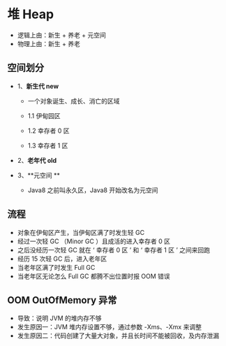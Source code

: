 # 堆 Heap

- 逻辑上由：新生 + 养老 + 元空间
- 物理上由：新生 + 养老




## 空间划分
- 1、**新生代 new**

  - 一个对象诞生、成长、消亡的区域

  - 1.1 伊甸园区

  - 1.2 幸存者 0 区

  - 1.3 幸存者 1 区

- 2、**老年代 old**

- 3、**元空间 **

	- Java8 之前叫永久区，Java8 开始改名为元空间 



## 流程

- 对象在伊甸区产生，当伊甸区满了时发生轻 GC
- 经过一次轻 GC （Minor GC ）且成活的进入幸存者 0 区
- 之后没经历一次轻 GC 就在 ‘ 幸存者 0 区 ’ 和 ‘ 幸存者 1 区 ’ 之间来回跑
- 经历 15 次轻 GC 后，进入老年区
- 当老年区满了时发生 Full GC
- 当老年区无论怎么 Full GC 都腾不出位置时报 OOM 错误



## OOM OutOfMemory 异常

- 导致：说明 JVM 的堆内存不够
- 发生原因一：JVM 堆内存设置不够，通过参数 -Xms、-Xmx 来调整
- 发生原因二：代码创建了大量大对象，并且长时间不能被回收，及内存泄漏